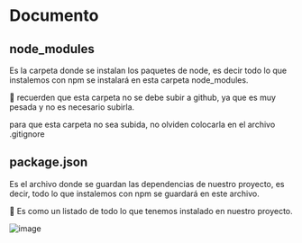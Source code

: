 # Documento

## node_modules

Es la carpeta donde se instalan los paquetes de node, es decir todo lo que instalemos con npm se instalará en esta carpeta node_modules.

👀 recuerden que esta carpeta no se debe subir a github, ya que es muy pesada y no es necesario subirla.

para que esta carpeta no sea subida, no olviden colocarla en el archivo .gitignore

## package.json

Es el archivo donde se guardan las dependencias de nuestro proyecto, es decir, todo lo que instalemos con npm se guardará en este archivo.

👀 Es como un listado de todo lo que tenemos instalado en nuestro proyecto.

![image](https://www.commonsensemedia.org/sites/default/files/styles/ratio_16_9_large/public/blog/avengers-blog.jpg)
